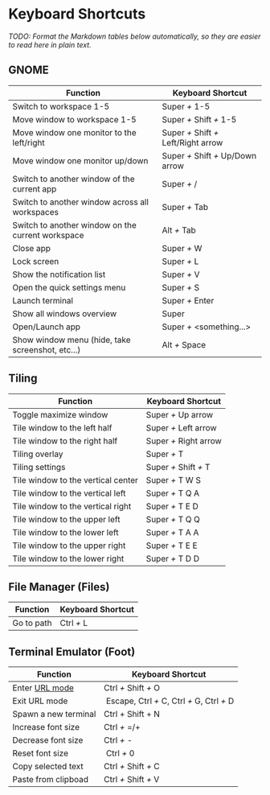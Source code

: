 # Keyboard Shortcuts

_TODO: Format the Markdown tables below automatically, so they are easier to read here in plain text._

## GNOME

| Function | Keyboard Shortcut |
|----------|-------------------|
| Switch to workspace 1-5 | Super _+_ 1-5 |
| Move window to workspace 1-5 | Super _+_ Shift _+_ 1-5 |
| Move window one monitor to the left/right | Super _+_ Shift _+_ Left/Right arrow |
| Move window one monitor up/down | Super _+_ Shift _+_ Up/Down arrow |
| Switch to another window of the current app | Super _+_ / |
| Switch to another window across all workspaces | Super _+_ Tab |
| Switch to another window on the current workspace | Alt _+_ Tab |
| Close app | Super _+_ W |
| Lock screen | Super _+_ L |
| Show the notification list | Super _+_ V |
| Open the quick settings menu | Super _+_ S |
| Launch terminal | Super _+_ Enter |
| Show all windows overview | Super |
| Open/Launch app | Super _+_ <something...> |
| Show window menu (hide, take screenshot, etc...) | Alt _+_ Space |

## Tiling

| Function                            | Keyboard Shortcut   |
|-------------------------------------|---------------------|
| Toggle maximize window              | Super _+_ Up arrow    |
| Tile window to the left half        | Super _+_ Left arrow  |
| Tile window to the right half       | Super _+_ Right arrow |
| Tiling overlay                      | Super _+_ T           |
| Tiling settings | Super _+_ Shift _+_ T |
| Tile window to the vertical center | Super _+_ T W S |
| Tile window to the vertical left | Super _+_ T Q A |
| Tile window to the vertical right | Super _+_ T E D |
| Tile window to the upper left | Super _+_ T Q Q |
| Tile window to the lower left | Super _+_ T A A |
| Tile window to the upper right | Super _+_ T E E |
| Tile window to the lower right | Super _+_ T D D |

## File Manager (Files)

| Function   | Keyboard Shortcut |
|------------|-------------------|
| Go to path | Ctrl _+_ L          |

## Terminal Emulator (Foot)

| Function   | Keyboard Shortcut |
|------------|-------------------|
| Enter [URL mode](https://codeberg.org/dnkl/foot#urls) | Ctrl _+_ Shift _+_ O  |
| Exit URL mode | Escape, Ctrl _+_ C, Ctrl _+_ G, Ctrl _+_ D |
| Spawn a new terminal | Ctrl + Shift + N |
| Increase font size | Ctrl _+_ =/+ |
| Decrease font size | Ctrl _+_ - |
| Reset font size | Ctrl _+_ 0 |
| Copy selected text | Ctrl _+_ Shift _+_ C |
| Paste from clipboad | Ctrl _+_ Shift _+_ V |

